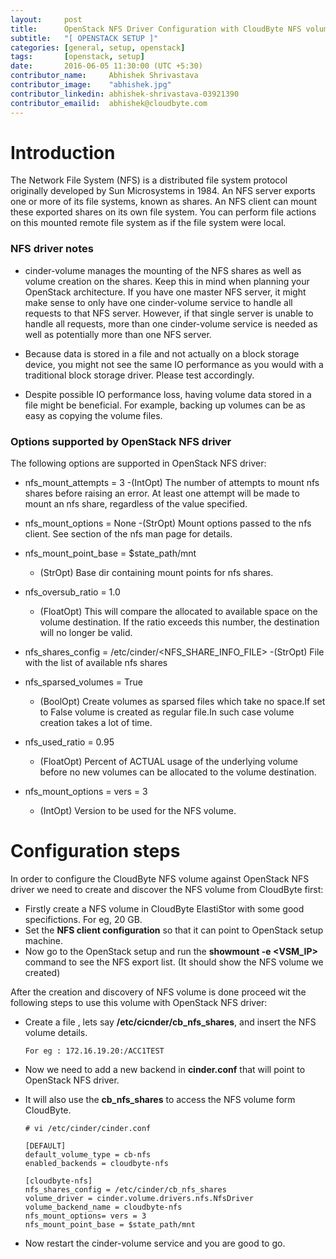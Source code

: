 ```yaml
---
layout:     post
title:      OpenStack NFS Driver Configuration with CloudByte NFS volume
subtitle:   "[ OPENSTACK SETUP ]"
categories: [general, setup, openstack]
tags:       [openstack, setup]
date:       2016-06-05 11:30:00 (UTC +5:30)
contributor_name:     Abhishek Shrivastava
contributor_image:    "abhishek.jpg"
contributor_linkedin: abhishek-shrivastava-03921390
contributor_emailid:  abhishek@cloudbyte.com
---
```


# Introduction

  The Network File System (NFS) is a distributed file system protocol originally developed by Sun Microsystems in 1984. An NFS server
  exports one or more of its file systems, known as shares. An NFS client can mount these exported shares on its own file system. You 
  can perform file actions on this mounted remote file system as if the file system were local.

### NFS driver notes

- cinder-volume manages the mounting of the NFS shares as well as volume creation on the shares. Keep this in mind when planning your
  OpenStack architecture. If you have one master NFS server, it might make sense to only have one cinder-volume service to handle all
  requests to that NFS server. However, if that single server is unable to handle all requests, more than one cinder-volume service is
  needed as well as potentially more than one NFS server.

- Because data is stored in a file and not actually on a block storage device, you might not see the same IO performance as you would 
  with a traditional block storage driver. Please test accordingly.

- Despite possible IO performance loss, having volume data stored in a file might be beneficial. For example, backing up volumes can be as easy as copying the volume files.

### Options supported by OpenStack NFS driver

The following options are supported in OpenStack NFS driver:
  
- nfs_mount_attempts = 3
  -(IntOpt) The number of attempts to mount nfs shares before raising an error. At least one attempt will be made to mount an nfs share, regardless of the value specified.

- nfs_mount_options = None
  -(StrOpt) Mount options passed to the nfs client. See section of the nfs man page for details.

- nfs_mount_point_base = $state_path/mnt
  - (StrOpt) Base dir containing mount points for nfs shares.

- nfs_oversub_ratio = 1.0
  - (FloatOpt) This will compare the allocated to available space on the volume destination. If the ratio exceeds this number, the destination will no longer be valid.

- nfs_shares_config = /etc/cinder/<NFS_SHARE_INFO_FILE>
  -(StrOpt) File with the list of available nfs shares

- nfs_sparsed_volumes = True
  - (BoolOpt) Create volumes as sparsed files which take no space.If set to False volume is created as regular file.In such case volume creation takes a lot of time.

- nfs_used_ratio = 0.95
  - (FloatOpt) Percent of ACTUAL usage of the underlying volume before no new volumes can be allocated to the volume destination.

- nfs_mount_options = vers = 3
  - (IntOpt) Version to be used for the NFS volume.

# Configuration steps 

In order to configure the CloudByte NFS volume against OpenStack NFS driver we need to create and discover the NFS volume from CloudByte first:

- Firstly create a NFS volume in CloudByte ElastiStor with some good specifictions. For eg, 20 GB.
- Set the **NFS client configuration** so that it can point to OpenStack setup machine.
- Now go to the OpenStack setup and run the **showmount -e <VSM_IP>** command to see the NFS export list. (It should show the NFS volume we created)

After the creation and discovery of NFS volume is done proceed wit the following steps to use this volume with OpenStack NFS driver:

- Create a file , lets say **/etc/cicnder/cb_nfs_shares**, and insert the NFS volume details.

  ```
  For eg : 172.16.19.20:/ACC1TEST
  ```
- Now we need to add a new backend in **cinder.conf** that will point to OpenStack NFS driver.
- It will also use the **cb_nfs_shares** to access the NFS volume form CloudByte.
 
  ```
  # vi /etc/cinder/cinder.conf
  
  [DEFAULT]
  default_volume_type = cb-nfs
  enabled_backends = cloudbyte-nfs
  
  [cloudbyte-nfs]
  nfs_shares_config = /etc/cinder/cb_nfs_shares
  volume_driver = cinder.volume.drivers.nfs.NfsDriver
  volume_backend_name = cloudbyte-nfs
  nfs_mount_options= vers = 3
  nfs_mount_point_base = $state_path/mnt
  ```
- Now restart the cinder-volume service and you are good to go.
